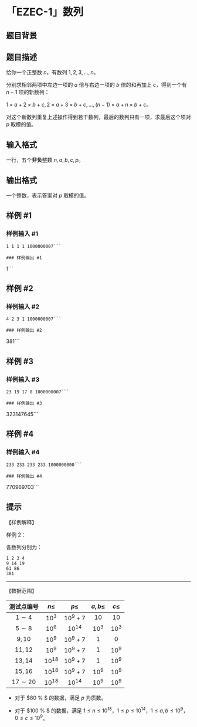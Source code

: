 # 「EZEC-1」数列

## 题目背景



## 题目描述

给你一个正整数 $n$，有数列 $1,2,3,...,n$。

分别求相邻两项中左边一项的 $a$ 倍与右边一项的 $b$ 倍的和再加上 $c$，得到一个有 $n-1$ 项的新数列：

 $1\times a+2\times b+c,2\times a+3\times b +c,...,(n-1)\times a+n\times b+c$。

对这个新数列重复上述操作得到若干数列，最后的数列只有一项，求最后这个项对 $p$ 取模的值。

## 输入格式

一行，五个**非负**整数 $n,a,b,c,p$。

## 输出格式

一个整数，表示答案对 $p$ 取模的值。

## 样例 #1

### 样例输入 #1
```
1 1 1 1 1000000007```

### 样例输出 #1

```
1```

## 样例 #2

### 样例输入 #2
```
4 2 3 1 1000000007```

### 样例输出 #2

```
381```

## 样例 #3

### 样例输入 #3
```
23 19 17 0 1000000007```

### 样例输出 #3

```
323147645```

## 样例 #4

### 样例输入 #4
```
233 233 233 233 1000000000```

### 样例输出 #4

```
770969703```

## 提示

【样例解释】

样例 2：

各数列分别为：
```
1 2 3 4
9 14 19
61 86
381
```

------------

【数据范围】

| 测试点编号 | $n\le$ | $p\le$ | $a,b\le$| $c\le$ |
| :----------: | :----------: | :----------: | :----------: | :----------: |
|$1\sim 4$ | $10^3$ | $10^9+7$ | $10$ |$10$|
|$5\sim 8$ | $10^6$ | $10^{14}$ | $10^3$ |$10^3$|
|$9,10$ | $10^9$ | $10^9+7$ | $1$ |$0$|
|$11,12$ | $10^9$ | $10^9+7$ | $1$ |$10^9$|
|$13,14$ | $10^{18}$ | $10^9+7$ | $1$ |$10^9$|
|$15,16$ | $10^{18}$ | $10^9+7$ | $10^9$|$10^9$|
|$17 \sim 20$ | $10^{18}$ | $10^{14}$ | $10^9$|$10^9$|

- 对于 $80 \% $ 的数据，满足 $p$ 为质数。

- 对于 $100 \% $ 的数据，满足 $1\le n\le 10^{18}$，$1\le p \le 10^{14}$，$1 \le a,b\le 10^9$，$0\le c \le 10^9$。
